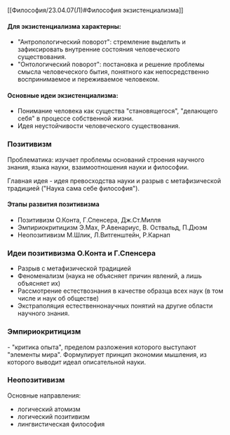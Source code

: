[[Философия/23.04.07(Л)#Философия экзистенциализма]]
#### Для экзистенциализма характерны:
- "Антропологический поворот": стремление выделить и зафиксировать внутренние состояния человеческого существования.
- "Онтологический поворот": постановка и решение проблемы смысла человеческого бытия, понятного как непосредственно воспринимаемое и переживаемое человеком.

#### Основные идеи экзистенциализма:
- Понимание человека как существа "становящегося", "делающего себя" в процессе собственной жизни.
- Идея неустойчивости человеческого существования.

### Позитивизм
Проблематика: изучает проблемы оснований строения научного знания, языка науки, взаимоотношения науки и философии.

Главная идея - идея превосходства науки и разрыв с метафизической традицией ("Наука сама себе философия").

#### Этапы развития позитивизма
- Позитивизм
  О.Конта, Г.Спенсера, Дж.Ст.Милля
- Эмпириокритицизм
  Э.Мах, Р.Авенариус, В. Оствальд, П.Дюэм
- Неопозитивизм
  М.Шлик, Л.Витгенштейн, Р.Карнап

### Идеи позитивизма О.Конта и Г.Спенсера
- Разрыв с метафизической традицией
- Феноменализм (наука не объясняет причин явлений, а лишь объясняет их)
- Рассмотрение естествознания в качестве образца всех наук (в том числе и наук об обществе)
- Экстраполяция естественнонаучных понятий на другие области научного знания.

### Эмпириокритицизм
\- "критика опыта", пределом разложения которого выступают "элементы мира".
Формулирует принцип экономии мышления, из которого выводит идеал описательной науки.

### Неопозитивизм
Основные направления:
- логический атомизм
- логический позитивизм
- лингвистическая философия